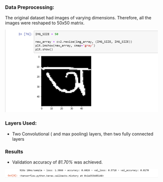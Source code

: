### Data Preprocessing: 

The original dataset had images of varying dimensions. Therefore, all the images were reshaped to 50x50 matrix. 

<img src="https://github.com/nusayer/bangla-alphabet-recogition/blob/master/images/datapreprocessing.png" width="700">

### Layers Used:

* Two Convolutional ( and max pooling) layers, then two fully connected layers

### Results

* Validation accuracy of _81.70%_ was achieved.

<img src="https://github.com/nusayer/bangla-alphabet-recogition/blob/master/images/results2.png" width="1000">





